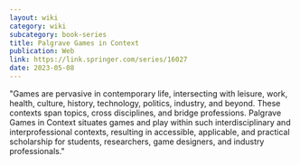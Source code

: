 ```yaml
---
layout: wiki
category: wiki
subcategory: book-series
title: Palgrave Games in Context
publication: Web
link: https://link.springer.com/series/16027
date: 2023-05-08
---
```


"Games are pervasive in contemporary life, intersecting with leisure, work, health, culture, history, technology, politics, industry, and beyond. These contexts span topics, cross disciplines, and bridge professions. Palgrave Games in Context situates games and play within such interdisciplinary and interprofessional contexts, resulting in accessible, applicable, and practical scholarship for students, researchers, game designers, and industry professionals."
